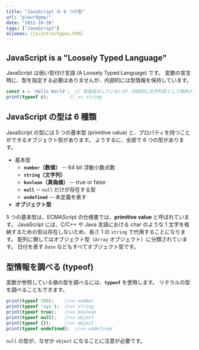 ```yaml
---
title: "JavaScript の 6 つの型"
url: "p/wur8gmp/"
date: "2012-10-28"
tags: ["JavaScript"]
aliases: /js/intro/types.html
---
```


JavaScript is a "Loosely Typed Language"
----

JavaScript は弱い型付け言語 (A Loosely Typed Language) です。
変数の宣言時に、型を指定する必要はありませんが、内部的には型情報を保持しています。

```js
const s = 'Hello World';  // 型指定はしていないが、内部的に文字列型として保持される
print(typeof s);        // => string
```


JavaScript の型は 6 種類
----

JavaScript の型には 5 つの基本型 (primitive value) と、プロパティを持つことができるオブジェクト型があります。
ようするに、全部で 6 つの型があります。

* 基本型
  * **`number`（数値）** -- 64 bit 浮動小数点数
  * **`string`（文字列）**
  * **`boolean`（真偽値）** -- true or false
  * **`null`** -- `null` だけが存在する型
  * **`undefined`** -- 未定義を表す
* **オブジェクト型**

5 つの基本型は、ECMAScript の仕様書では、**primitive value** と呼ばれています。
JavaScript には、C/C++ や Java 言語における char のような 1 文字を格納するための型は存在しないため、長さ 1 の `string` で代用することになります。
配列に関してはオブジェクト型（`Array` オブジェクト）に分類されています。
日付を表す `Date` などもすべてオブジェクト型です。


型情報を調べる (typeof)
----

変数が参照している値の型を調べるには、__`typeof`__ を使用します。
リテラルの型を調べることもできます。

```js
print(typeof 100);    //=> number
print(typeof 'xyz');  //=> string
print(typeof true);   //=> boolean
print(typeof null);   //=> object
print(typeof {});     //=> object
print(typeof undefined);  //=> undefined
```

`null` の型が、なぜか `object` になることに注意が必要です。

